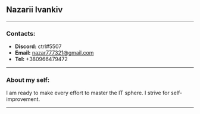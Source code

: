 ## Nazarii Ivankiv

---

### Contacts:

- **Discord:** ctrl#5507
- **Email:** nazar777321@gmail.com
- **Tel:** +380966479472

---

### About my self:

I am ready to make every effort to master the IT sphere.
I strive for self-improvement.

---
